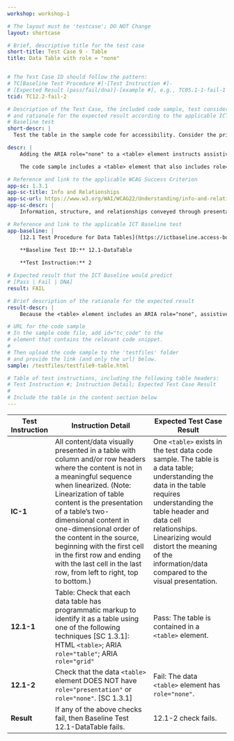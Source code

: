 ```yaml
---
workshop: workshop-1

# The layout must be 'testcase'; DO NOT Change
layout: shortcase

# Brief, descriptive title for the test case
short-title: Test Case 9 - Table
title: Data Table with role = "none"


# The Test Case ID should follow the pattern: 
# TC[Baseline Test Procedure #]-[Test Instruction #]-
# [Expected Result (pass/fail/dna)]-[example #], e.g., TC05.1-1-fail-1
tcid: TC12.2-fail-2

# Description of the Test Case, the included code sample, test considerations,
# and rationale for the expected result according to the applicable ICT
# Baseline test
short-descr: |
  Test the table in the sample code for accessibility. Consider the principles of Perceiveable, Operable, Understandable, and Robust as they relate to tables. In particular consider the applicable Success Criterion from the Web Content Accessibility Guidelines noted below.

descr: | 
    Adding the ARIA role="none" to a <table> element instructs assistive technologies to ignore the table’s structural semantics (i.e., the table’s header and data cell relationships). Data tables require the programmatic, table structure semantics to properly understand the relationships between table headers and data cells. Therefore, if a <table> element also includes role="presentation" then it fails to provide sufficient programmatic information to assistive technology users to properly navigate and fully understand the data.

    The code sample includes a <table> element that also includes role="none". A successful test should identify a FAIL against Baseline 12.1 because the table DOES NOT provide sufficient programmatic information about the table header and data cell relationships.

# Reference and link to the applicable WCAG Success Criterion
app-sc: 1.3.1
app-sc-title: Info and Relationships
app-sc-url: https://www.w3.org/WAI/WCAG22/Understanding/info-and-relationships.html
app-sc-descr: |
    Information, structure, and relationships conveyed through presentation can be programmatically determined or are available in text.

# Reference and link to the applicable ICT Baseline test
app-baseline: | 
    [12.1 Test Procedure for Data Tables](https://ictbaseline.access-board.gov/12DataTables/#12-tables)

    **Baseline Test ID:** 12.1-DataTable
    
    **Test Instruction:** 2

# Expected result that the ICT Baseline would predict
# [Pass | Fail | DNA]
result: FAIL

# Brief description of the rationale for the expected result
result-descr: | 
    Because the <table> element includes an ARIA role="none", assistive technologies do not have access to the table header header and data cell relationships necessary for understanding the data in the table. The table fails Baseline test 12.1 because of inadequately defined programmatic relationships in the table.

# URL for the code sample
# In the sample code file, add id="tc_code" to the 
# element that contains the relevant code snippet.
#
# Then upload the code sample to the 'testfiles' folder 
# and provide the link (and only the url) below.
sample: /testfiles/testfile9-table.html

# Table of test instructions, including the following table headers: 
# Test Instruction #; Instruction Detail; Expected Test Case Result
#
# Include the table in the content section below
---
```

| Test Instruction | Instruction Detail | Expected Test Case Result |
|------------------|--------------------|---------------------------|
| **IC-1** | All content/data visually presented in a table with column and/or row headers where the content is not in a meaningful sequence when linearized. (Note: Linearization of table content is the presentation of a table’s two-dimensional content in one-dimensional order of the content in the source, beginning with the first cell in the first row and ending with the last cell in the last row, from left to right, top to bottom.) | One `<table>` exists in the test data code sample. The table is a data table; understanding the data in the table requires understanding the table header and data cell relationships. Linearizing would distort the meaning of the information/data compared to the visual presentation.|
| **12.1-1** | Table: Check that each data table has programmatic markup to identify it as a table using one of the following techniques [SC 1.3.1]: HTML `<table>`; ARIA `role="table"`; ARIA `role="grid"` | Pass: The table is contained in a `<table>` element. | 
| **12.1-2** | Check that the data `<table>` element DOES NOT have `role="presentation"` or `role="none"`. [SC 1.3.1] | Fail: The data `<table>` element has `role="none"`. |
| **Result** | If any of the above checks fail, then Baseline Test 12.1-DataTable fails. | 12.1-2 check fails. |